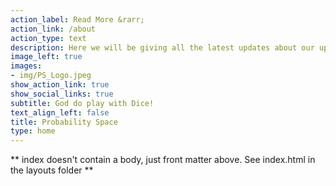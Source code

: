```yaml
---
action_label: Read More &rarr;
action_link: /about
action_type: text
description: Here we will be giving all the latest updates about our upcoming events, along with the ongoing projects. Stay tuned !
image_left: true
images:
- img/PS_Logo.jpeg
show_action_link: true
show_social_links: true
subtitle: God do play with Dice!
text_align_left: false
title: Probability Space
type: home
---
```


** index doesn't contain a body, just front matter above.
See index.html in the layouts folder **

